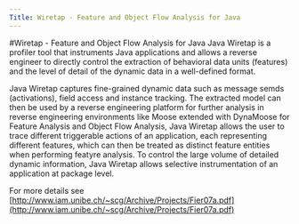 ```yaml
---
Title: Wiretap - Feature and Object Flow Analysis for Java
---
```

#Wiretap - Feature and Object Flow Analysis for Java
Java Wiretap is a profiler tool that instruments Java applications and allows a reverse engineer to directly control the extraction of behavioral data units (features) and the level of detail of the dynamic data in a well-defined format. 

Java Wiretap captures fine-grained dynamic data such as message semds (activations), field access and instance tracking. The extracted model can then be used by a reverse engineering platform for further analysis in reverse engineering environments like Moose extended with DynaMoose for Feature Analysis and Object Flow Analysis, Java Wiretap allows the user to trace different triggerable actions of an application, each representing different features, which can then be treated as distinct feature entities when performing featyre analysis. To control the large volume of detailed dynamic information, Java Wiretap allows selective instrumentation of an application at package level.

For more details see [http://www.iam.unibe.ch/~scg/Archive/Projects/Fier07a.pdf](http://www.iam.unibe.ch/~scg/Archive/Projects/Fier07a.pdf)
